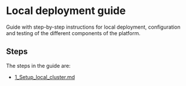 # Local deployment guide

Guide with step-by-step instructions for local deployment, configuration and testing of
the different components of the platform.

## Steps

The steps in the guide are:

- [1_Setup_local_cluster.md](./1_Setup_local_cluster.md)
